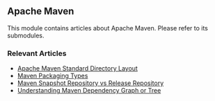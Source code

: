 ## Apache Maven

This module contains articles about Apache Maven. Please refer to its submodules.

### Relevant Articles

- [Apache Maven Standard Directory Layout](https://www.baeldung.com/maven-directory-structure)
- [Maven Packaging Types](https://www.baeldung.com/maven-packaging-types)
- [Maven Snapshot Repository vs Release Repository](https://www.baeldung.com/maven-snapshot-release-repository)
- [Understanding Maven Dependency Graph or Tree](https://www.baeldung.com/maven-dependency-graph)
